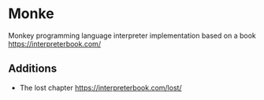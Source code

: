 # Monke

Monkey programming language interpreter implementation based on a book https://interpreterbook.com/ 

## Additions
- The lost chapter https://interpreterbook.com/lost/
